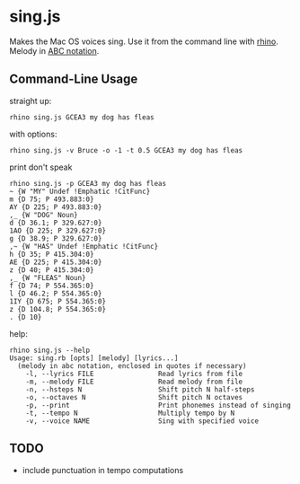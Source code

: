 # sing.js 

Makes the Mac OS voices sing. Use it from the command line with [rhino](http://www.mozilla.org/rhino/). Melody in [ABC notation](http://abcnotation.com).

## Command-Line Usage

straight up:

```
rhino sing.js GCEA3 my dog has fleas
```

with options:

```
rhino sing.js -v Bruce -o -1 -t 0.5 GCEA3 my dog has fleas
```

print don't speak

```
rhino sing.js -p GCEA3 my dog has fleas
~ {W "MY" Undef !Emphatic !CitFunc}
m {D 75; P 493.883:0}
AY {D 225; P 493.883:0}
,_ {W "DOG" Noun}
d {D 36.1; P 329.627:0}
1AO {D 225; P 329.627:0}
g {D 38.9; P 329.627:0}
,~ {W "HAS" Undef !Emphatic !CitFunc}
h {D 35; P 415.304:0}
AE {D 225; P 415.304:0}
z {D 40; P 415.304:0}
,_ {W "FLEAS" Noun}
f {D 74; P 554.365:0}
l {D 46.2; P 554.365:0}
1IY {D 675; P 554.365:0}
z {D 104.8; P 554.365:0}
. {D 10}
```

help:

```
rhino sing.js --help
Usage: sing.rb [opts] [melody] [lyrics...]
  (melody in abc notation, enclosed in quotes if necessary)
    -l, --lyrics FILE                Read lyrics from file
    -m, --melody FILE                Read melody from file
    -n, --hsteps N                   Shift pitch N half-steps
    -o, --octaves N                  Shift pitch N octaves
    -p, --print                      Print phonemes instead of singing
    -t, --tempo N                    Multiply tempo by N
    -v, --voice NAME                 Sing with specified voice
```


## TODO

* include punctuation in tempo computations
